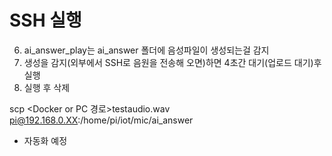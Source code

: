 # SSH 실행

6. ai_answer_play는 ai_answer 폴더에 음성파일이 생성되는걸 감지
2. 생성을 감지(외부에서 SSH로 음원을 전송해 오면)하면 4초간 대기(업로드 대기)후 실행
3. 실행 후 삭제



scp <Docker or PC 경로>testaudio.wav pi@192.168.0.XX:/home/pi/iot/mic/ai_answer

* 자동화 예정